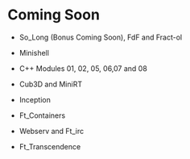 # Coming Soon

- So_Long (Bonus Coming Soon), FdF and Fract-ol

- Minishell

- C++ Modules 01, 02, 05, 06,07 and 08

- Cub3D and MiniRT

- Inception

- Ft_Containers

- Webserv and Ft_irc

- Ft_Transcendence
